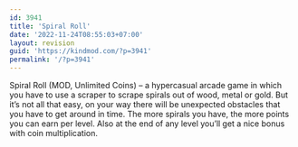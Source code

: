 ```yaml
---
id: 3941
title: 'Spiral Roll'
date: '2022-11-24T08:55:03+07:00'
layout: revision
guid: 'https://kindmod.com/?p=3941'
permalink: '/?p=3941'
---
```


Spiral Roll (MOD, Unlimited Coins) – a hypercasual arcade game in which you have to use a scraper to scrape spirals out of wood, metal or gold. But it’s not all that easy, on your way there will be unexpected obstacles that you have to get around in time. The more spirals you have, the more points you can earn per level. Also at the end of any level you’ll get a nice bonus with coin multiplication.